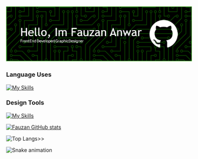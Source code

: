 ![FauzanAnwar](img/github-header-image.png)

<!--
**FauzanRown/FauzanRown** is a ✨ _special_ ✨ repository because its `README.md` (this file) appears on your GitHub profile.

Here are some ideas to get you started:

- 🔭 I’m currently working on ...
- 🌱 I’m currently learning ...
- 👯 I’m looking to collaborate on ...
- 🤔 I’m looking for help with ...
- 💬 Ask me about ...
- 📫 How to reach me: ...
- 😄 Pronouns: ...
- ⚡ Fun fact: ...
-->

### Language Uses

[![My Skills](https://skillicons.dev/icons?i=html,css,js,cpp,react,nodejs,tailwind,bootstrap)](https://skillicons.dev)

### Design Tools

[![My Skills](https://skillicons.dev/icons?i=figma,ps)](https://skillicons.dev)

[![Fauzan GitHub stats](https://github-readme-stats.vercel.app/api?username=FauzanRown&show_icons=true&theme=merko)](https://github.com/FauzanRown/github-readme-stats)

![Top Langs](https://github-readme-stats.vercel.app/api/top-langs/?username=FauzanRown&layout=compact&theme=merko)>>

<img src="https://raw.githubusercontent.com/FauzanRown/FauzanRown/output/snake.svg" alt="Snake animation" />

###
